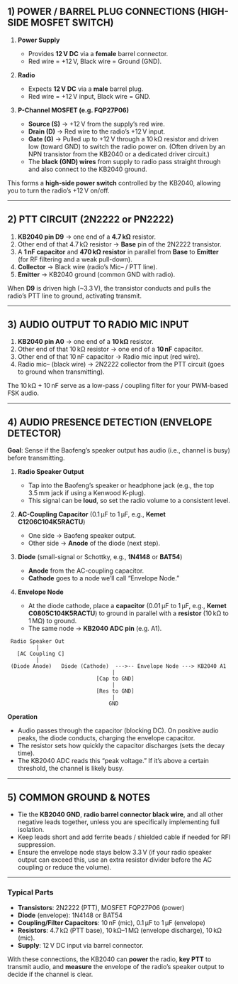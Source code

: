 

## 1) POWER / BARREL PLUG CONNECTIONS (HIGH-SIDE MOSFET SWITCH)

1. **Power Supply**  
   - Provides **12 V DC** via a **female** barrel connector.  
   - Red wire = +12 V, Black wire = Ground (GND).  

2. **Radio**  
   - Expects **12 V DC** via a **male** barrel plug.  
   - Red wire = +12 V input, Black wire = GND.  

3. **P-Channel MOSFET (e.g. FQP27P06)**  
   - **Source (S)** → +12 V from the supply’s red wire.  
   - **Drain (D)** → Red wire to the radio’s +12 V input.  
   - **Gate (G)** → Pulled up to +12 V through a 10 kΩ resistor and driven low (toward GND) to switch the radio power on.  (Often driven by an NPN transistor from the KB2040 or a dedicated driver circuit.)  
   - The **black (GND) wires** from supply to radio pass straight through and also connect to the KB2040 ground.  

This forms a **high-side power switch** controlled by the KB2040, allowing you to turn the radio’s +12 V on/off.

---

## 2) PTT CIRCUIT (2N2222 or PN2222)

1. **KB2040 pin D9** → one end of a **4.7 kΩ** resistor.  
2. Other end of that 4.7 kΩ resistor → **Base** pin of the 2N2222 transistor.  
3. A **1 nF capacitor** and **470 kΩ resistor** in parallel from **Base** to **Emitter** (for RF filtering and a weak pull-down).  
4. **Collector** → Black wire (radio’s Mic– / PTT line).  
5. **Emitter** → KB2040 ground (common GND with radio).  

When **D9** is driven high (~3.3 V), the transistor conducts and pulls the radio’s PTT line to ground, activating transmit.

---

## 3) AUDIO OUTPUT TO RADIO MIC INPUT

1. **KB2040 pin A0** → one end of a **10 kΩ** resistor.  
2. Other end of that 10 kΩ resistor → one end of a **10 nF** capacitor.  
3. Other end of that 10 nF capacitor → Radio mic input (red wire).  
4. Radio mic– (black wire) → 2N2222 collector from the PTT circuit (goes to ground when transmitting).  

The 10 kΩ + 10 nF serve as a low-pass / coupling filter for your PWM-based FSK audio.

---

## 4) AUDIO PRESENCE DETECTION (ENVELOPE DETECTOR)

**Goal**: Sense if the Baofeng’s speaker output has audio (i.e., channel is busy) before transmitting.  

1. **Radio Speaker Output**  
   - Tap into the Baofeng’s speaker or headphone jack (e.g., the top 3.5 mm jack if using a Kenwood K-plug).  
   - This signal can be **loud**, so set the radio volume to a consistent level.  

2. **AC-Coupling Capacitor** (0.1 µF to 1 µF, e.g., **Kemet C1206C104K5RACTU**)
   - One side → Baofeng speaker output.  
   - Other side → **Anode** of the diode (next step).  

3. **Diode** (small-signal or Schottky, e.g., **1N4148** or **BAT54**)  
   - **Anode** from the AC-coupling capacitor.  
   - **Cathode** goes to a node we’ll call “Envelope Node.”  

4. **Envelope Node**  
   - At the diode cathode, place a **capacitor** (0.01 µF to 1 µF, e.g., **Kemet C0805C104K5RACTU**) to ground in parallel with a **resistor** (10 kΩ to 1 MΩ) to ground.  
   - The same node → **KB2040 ADC pin** (e.g. A1).  

```
 Radio Speaker Out
         |
   [AC Coupling C]
         |
 (Diode Anode)   Diode (Cathode)  --->-- Envelope Node ---> KB2040 A1
                                 |
                            [Cap to GND]
                                 |
                            [Res to GND]
                                 |
                                GND
```

**Operation**  
- Audio passes through the capacitor (blocking DC). On positive audio peaks, the diode conducts, charging the envelope capacitor.  
- The resistor sets how quickly the capacitor discharges (sets the decay time).  
- The KB2040 ADC reads this “peak voltage.” If it’s above a certain threshold, the channel is likely busy.

---

## 5) COMMON GROUND & NOTES

- Tie the **KB2040 GND**, **radio barrel connector black wire**, and all other negative leads together, unless you are specifically implementing full isolation.  
- Keep leads short and add ferrite beads / shielded cable if needed for RFI suppression.  
- Ensure the envelope node stays below 3.3 V (if your radio speaker output can exceed this, use an extra resistor divider before the AC coupling or reduce the volume).

---

### Typical Parts

- **Transistors**: 2N2222 (PTT), MOSFET FQP27P06 (power)  
- **Diode** (envelope): 1N4148 or BAT54  
- **Coupling/Filter Capacitors**: 10 nF (mic), 0.1 µF to 1 µF (envelope)  
- **Resistors**: 4.7 kΩ (PTT base), 10 kΩ–1 MΩ (envelope discharge), 10 kΩ (mic).  
- **Supply**: 12 V DC input via barrel connector.

With these connections, the KB2040 can **power** the radio, **key PTT** to transmit audio, and **measure** the envelope of the radio’s speaker output to decide if the channel is clear.
